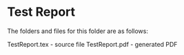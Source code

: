 # Test Report

The folders and files for this folder are as follows:

TestReport.tex - source file 
TestReport.pdf - generated PDF
